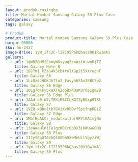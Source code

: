 ```yaml
---
layout: produk-casinghp
title: Mortal Kombat Samsung Galaxy S9 Plus Case
categories: samsung
tags: galaxy

# Produk
product-title: Mortal Kombat Samsung Galaxy S9 Plus Case
harga: 90000
sku: hn-2437
image-drive: 1yW_ifc2C-lIZ195P6kQbas20U1Rw1mA1
gallery:
  - url: 1qWBZ0HM2ComyWDsyuqZonWsiW-wnDjTZ
    title: Galaxy Note 8
  - url: 1BJ7mj_kZaG4kScb4tnTXGpJj5XXrugnF
    title: Galaxy S6
  - url: 1LzOzeJHOKJh7loZ_Favyn6FAu3EBC5p2
    title: Galaxy S6 Edge
  - url: 1OLg7dKFySxaXTG2oGBx4QsKUrOo1gm2D
    title: Galaxy S6 Edge Plus
  - url: 1AAd-d0-W7zTEKiR6CCLXGIZyBQxp9TSt
    title: Galaxy S7
  - url: 1VZQ-xBbc1tb7GViXvRbDvf5pifnpKDiZ
    title: Galaxy S7 Edge
  - url: 1MbfHpAkCr_nsdutxwl3ur9PYlKA1mjNo
    title: Galaxy S8
  - url: 1ieWWaHln1Fo2gzWDCrQp3X3jkWUwGOQQ
    title: Galaxy S8 Plus
  - url: 1IJySEg0I6VhQlO0Dh9XeMeUilYgyziWj
    title: Galaxy S9
  - url: 1yW_ifc2C-lIZ195P6kQbas20U1Rw1mA1
    title: Galaxy S9 Plus
---
```

